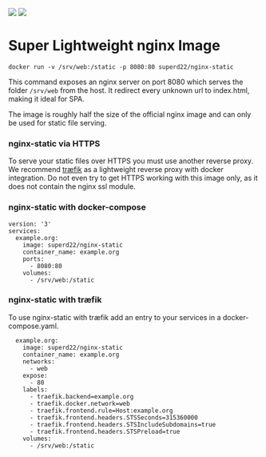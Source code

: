 [![](https://images.microbadger.com/badges/image/superd22/nginx-static.svg)](https://microbadger.com/images/Superd22/nginx-static "Get your own image badge on microbadger.com") ![](https://img.shields.io/docker/pulls/superd22/nginx-static.svg)

# Super Lightweight nginx Image

`docker run -v /srv/web:/static -p 8080:80 superd22/nginx-static`

This command exposes an nginx server on port 8080 which serves the folder `/srv/web` from the host. It redirect every unknown url to index.html, making it ideal for SPA.

The image is roughly half the size of the official nginx image and can only be used for static file serving.

### nginx-static via HTTPS

To serve your static files over HTTPS you must use another reverse proxy. We recommend [træfik](https://traefik.io/) as a lightweight reverse proxy with docker integration. Do not even try to get HTTPS working with this image only, as it does not contain the nginx ssl module.

### nginx-static with docker-compose

```
version: '3'
services:
  example.org:
    image: superd22/nginx-static
    container_name: example.org
    ports:
      - 8080:80
    volumes: 
      - /srv/web:/static
```


### nginx-static with træfik

To use nginx-static with træfik add an entry to your services in a docker-compose.yaml.

```
  example.org:
    image: superd22/nginx-static
    container_name: example.org
    networks:
      - web
    expose:
      - 80
    labels:
      - traefik.backend=example.org
      - traefik.docker.network=web
      - traefik.frontend.rule=Host:example.org
      - traefik.frontend.headers.STSSeconds=315360000
      - traefik.frontend.headers.STSIncludeSubdomains=true
      - traefik.frontend.headers.STSPreload=true
    volumes: 
      - /srv/web:/static
```
